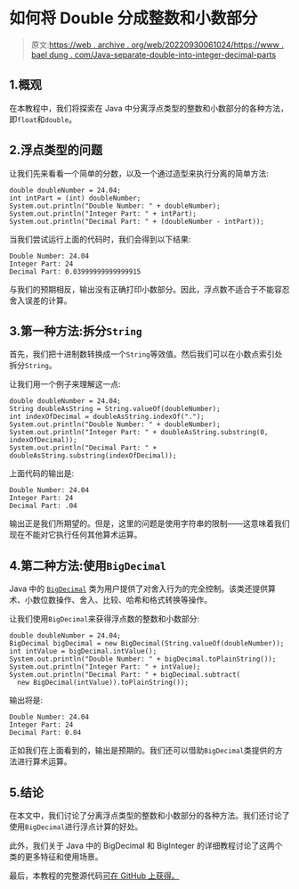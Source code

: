 # 如何将 Double 分成整数和小数部分

> 原文:[https://web . archive . org/web/20220930061024/https://www . bael dung . com/Java-separate-double-into-integer-decimal-parts](https://web.archive.org/web/20220930061024/https://www.baeldung.com/java-separate-double-into-integer-decimal-parts)

## 1.概观

在本教程中，我们将探索在 Java 中分离浮点类型的整数和小数部分的各种方法，即`float`和`double`。

## 2.浮点类型的问题

让我们先来看看一个简单的分数，以及一个通过造型来执行分离的简单方法:

```
double doubleNumber = 24.04;
int intPart = (int) doubleNumber;
System.out.println("Double Number: " + doubleNumber);
System.out.println("Integer Part: " + intPart);
System.out.println("Decimal Part: " + (doubleNumber - intPart));
```

当我们尝试运行上面的代码时，我们会得到以下结果:

```
Double Number: 24.04
Integer Part: 24
Decimal Part: 0.03999999999999915
```

与我们的预期相反，输出没有正确打印小数部分。因此，浮点数不适合于不能容忍舍入误差的计算。

## 3.第一种方法:拆分`String`

首先，我们把十进制数转换成一个`String`等效值。然后我们可以在小数点索引处拆分`String`。

让我们用一个例子来理解这一点:

```
double doubleNumber = 24.04;
String doubleAsString = String.valueOf(doubleNumber);
int indexOfDecimal = doubleAsString.indexOf(".");
System.out.println("Double Number: " + doubleNumber);
System.out.println("Integer Part: " + doubleAsString.substring(0, indexOfDecimal));
System.out.println("Decimal Part: " + doubleAsString.substring(indexOfDecimal)); 
```

上面代码的输出是:

```
Double Number: 24.04
Integer Part: 24
Decimal Part: .04
```

输出正是我们所期望的。但是，这里的问题是使用字符串的限制——这意味着我们现在不能对它执行任何其他算术运算。

## 4.第二种方法:使用`BigDecimal`

Java 中的 [`BigDecimal`](https://web.archive.org/web/20220626083717/https://docs.oracle.com/en/java/javase/11/docs/api/java.base/java/math/BigDecimal.html) 类为用户提供了对舍入行为的完全控制。该类还提供算术、小数位数操作、舍入、比较、哈希和格式转换等操作。

让我们使用`BigDecimal`来获得浮点数的整数和小数部分:

```
double doubleNumber = 24.04;
BigDecimal bigDecimal = new BigDecimal(String.valueOf(doubleNumber));
int intValue = bigDecimal.intValue();
System.out.println("Double Number: " + bigDecimal.toPlainString());
System.out.println("Integer Part: " + intValue);
System.out.println("Decimal Part: " + bigDecimal.subtract(
  new BigDecimal(intValue)).toPlainString());
```

输出将是:

```
Double Number: 24.04
Integer Part: 24
Decimal Part: 0.04
```

正如我们在上面看到的，输出是预期的。我们还可以借助`BigDecimal`类提供的方法进行算术运算。

## 5.结论

在本文中，我们讨论了分离浮点类型的整数和小数部分的各种方法。我们还讨论了使用`BigDecimal`进行浮点计算的好处。

此外，我们关于 Java 中的 BigDecimal 和 BigInteger 的详细教程讨论了这两个类的更多特征和使用场景。

最后，本教程的完整源代码[可在 GitHub 上获得。](https://web.archive.org/web/20220626083717/https://github.com/eugenp/tutorials/tree/master/core-java-modules/core-java-lang-math)